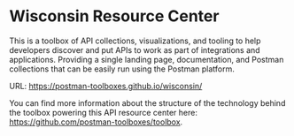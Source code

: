 # Wisconsin Resource Center
This is a toolbox of API collections, visualizations, and tooling to help developers discover and put APIs to work as part of integrations and applications. Providing a single landing page, documentation, and Postman collections that can be easily run using the Postman platform.

URL: https://postman-toolboxes.github.io/wisconsin/

You can find more information about the structure of the technology behind the toolbox powering this API resource center here: https://github.com/postman-toolboxes/toolbox.
